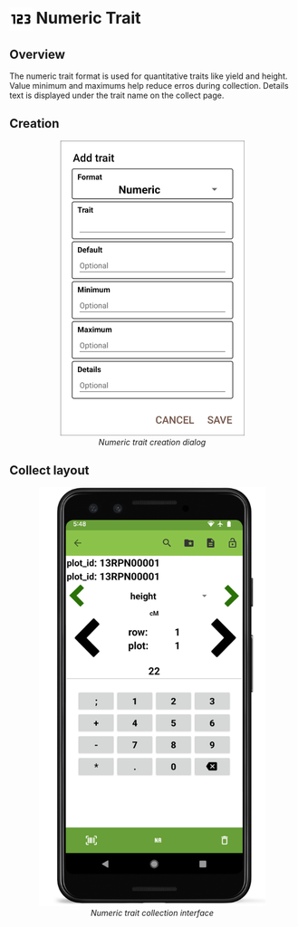 <img ref="numeric" style="vertical-align: middle;" src="_static/icons/formats/numeric.png" width="40px"> Numeric Trait
==========================================================================

Overview
--------

The numeric trait format is used for quantitative traits like yield and
height. Value minimum and maximums help reduce erros during collection.
Details text is displayed under the trait name on the collect page.

Creation
--------

<figure align="center" class="image">
  <img src="_static/images/traits/formats/create_numeric.png" width="325px"> 
  <figcaption><i>Numeric trait creation dialog</i></figcaption> 
</figure>

Collect layout
--------------

<figure align="center" class="image">
  <img src="_static/images/traits/formats/collect_numeric_framed.png" width="400px"> 
  <figcaption><i>Numeric trait collection interface</i></figcaption> 
</figure>
